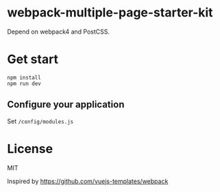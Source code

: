 # webpack-multiple-page-starter-kit

Depend on webpack4 and PostCSS.

# Get start

```shell
npm install
npm run dev
```

## Configure your application

Set `/config/modules.js`

# License

MIT

Inspired by https://github.com/vuejs-templates/webpack

